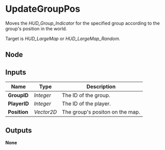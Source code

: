 # UpdateGroupPos
Moves the *HUD_Group_Indicator* for the specified group according to the group's
position in the world.  

Target is *HUD_LargeMap* or *HUD_LargeMap_Random*.  

## Node

## Inputs
|Name           |Type       |Description                    |
|---------------|-----------|-------------------------------|
|**GroupID**    |*Integer*  |The ID of the group.           |
|**PlayerID**   |*Integer*  |The ID of the player.          |
|**Position**   |*Vector2D* |The group's positon on the map.|

## Outputs
**None**